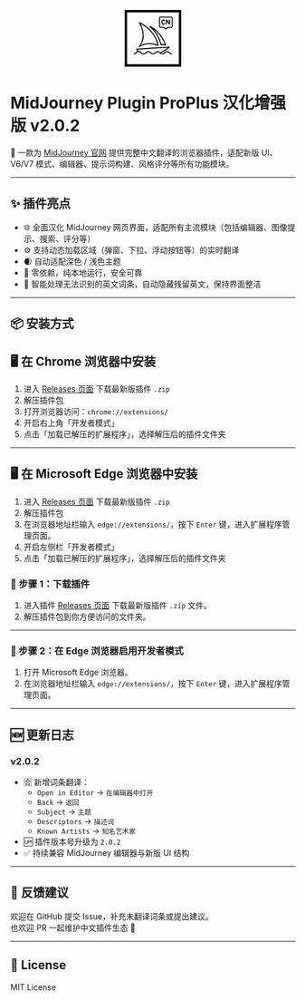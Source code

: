 <p align="center">
  <img src="https://github.com/cwser/midjourney-chinese-plugin/blob/main/iocn/icon.svg?raw=true" width="100" alt="插件图标">
</p>

# MidJourney Plugin ProPlus 汉化增强版 v2.0.2

📌 一款为 [MidJourney 官网](https://www.midjourney.com/) 提供完整中文翻译的浏览器插件，适配新版 UI、V6/V7 模式、编辑器、提示词构建、风格评分等所有功能模块。

---

## ✨ 插件亮点

- 🌐 全面汉化 MidJourney 网页界面，适配所有主流模块（包括编辑器、图像提示、搜索、评分等）
- ⚙️ 支持动态加载区域（弹窗、下拉、浮动按钮等）的实时翻译
- 🌒 自动适配深色 / 浅色主题
- 📁 零依赖，纯本地运行，安全可靠
- 🧹 智能处理无法识别的英文词条，自动隐藏残留英文，保持界面整洁

---

## 📦 安装方式

## 🖥 **在 Chrome 浏览器中安装**

1. 进入 [Releases 页面](https://github.com/cwser/midjourney-chinese-plugin/releases) 下载最新版插件 `.zip`
2. 解压插件包
3. 打开浏览器访问：`chrome://extensions/`
4. 开启右上角「开发者模式」
5. 点击「加载已解压的扩展程序」，选择解压后的插件文件夹

---

## 🖥 **在 Microsoft Edge 浏览器中安装**

1. 进入 [Releases 页面](https://github.com/cwser/midjourney-chinese-plugin/releases) 下载最新版插件 `.zip`
2. 解压插件包
3. 在浏览器地址栏输入 `edge://extensions/`，按下 `Enter` 键，进入扩展程序管理页面。
4. 开启左侧栏「开发者模式」
5. 点击「加载已解压的扩展程序」，选择解压后的插件文件夹

### 📌 步骤 1：下载插件

1. 进入插件 [Releases 页面](https://github.com/cwser/midjourney-chinese-plugin/releases) 下载最新版插件 `.zip` 文件。
2. 解压插件包到你方便访问的文件夹。

---

### 📌 步骤 2：在 Edge 浏览器启用开发者模式

1. 打开 Microsoft Edge 浏览器。
2. 在浏览器地址栏输入 `edge://extensions/`，按下 `Enter` 键，进入扩展程序管理页面。

---

## 🆕 更新日志

### v2.0.2

- 🈴 新增词条翻译：
  - `Open in Editor` → `在编辑器中打开`
  - `Back` → `返回`
  - `Subject` → `主题`
  - `Descriptors` → `描述词`
  - `Known Artists` → `知名艺术家`
- 🆙 插件版本号升级为 `2.0.2`
- ✅ 持续兼容 MidJourney 编辑器与新版 UI 结构

---

## 💬 反馈建议

欢迎在 GitHub 提交 Issue，补充未翻译词条或提出建议。  
也欢迎 PR 一起维护中文插件生态 🌱

---

## 🪪 License

MIT License
